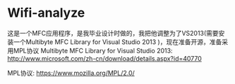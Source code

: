Wifi-analyze
============

这是一个MFC应用程序，是我毕业设计时做的，我把他调整为了VS2013(需要安装一个Multibyte MFC Library for Visual Studio 2013 )，现在准备开源，准备采用MPL协议
Multibyte MFC Library for Visual Studio 2013:
<http://www.microsoft.com/zh-cn/download/details.aspx?id=40770>

MPL协议:
<https://www.mozilla.org/MPL/2.0/>
